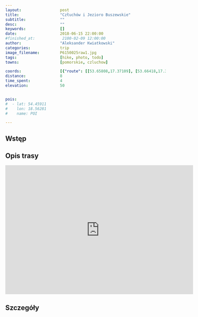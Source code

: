 ```yaml
---
layout:                 post
title:                  "Człuchów i Jezioro Buszewskie"
subtitle:               ""
desc:                   ""
keywords:               []
date:                   2018-06-15 22:00:00
#finished_at:            2100-02-09 12:00:00
author:                 "Aleksander Kwiatkowski"
categories:             trip
image_filename:         P6150025raw1.jpg
tags:                   [hike, photo, todo]
towns:                  [pomorskie, czluchow]

coords:                 [{"route": [[53.65808,17.37109], [53.66418,17.36044], [53.66510,17.33341], [53.66337,17.32731]], "type": "hike"}]
distance:               8
time_spent:             4
elevation:              50


pois:
#  - lat: 54.45911
#    lon: 18.56281
#    name: POI

---
```



## Wstęp

## Opis trasy

<iframe height='405' width='590' frameborder='0' allowtransparency='true' scrolling='no' src='https://www.strava.com/activities/1646764223/embed/8eef37eef56fad4f5c9257df1c4fe1602e8a3c5c'></iframe>

## Szczegóły
